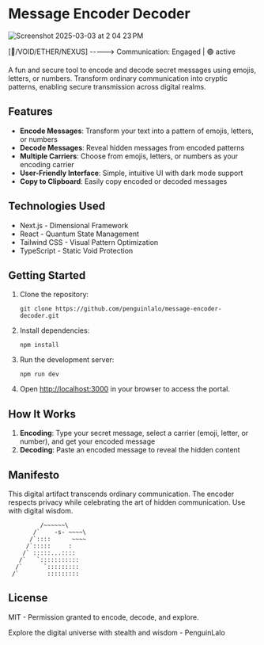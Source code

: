 # Message Encoder Decoder

![Screenshot 2025-03-03 at 2 04 23 PM](https://github.com/user-attachments/assets/a82d93f7-3a6d-4bd8-b63c-0d68eea5c708)


                                           
[🌌/VOID/ETHER/NEXUS] -----> Communication: Engaged | 🟢 active

A fun and secure tool to encode and decode secret messages using emojis, letters, or numbers. Transform ordinary communication into cryptic patterns, enabling secure transmission across digital realms.

## Features

- **Encode Messages**: Transform your text into a pattern of emojis, letters, or numbers
- **Decode Messages**: Reveal hidden messages from encoded patterns
- **Multiple Carriers**: Choose from emojis, letters, or numbers as your encoding carrier
- **User-Friendly Interface**: Simple, intuitive UI with dark mode support
- **Copy to Clipboard**: Easily copy encoded or decoded messages

## Technologies Used

- Next.js - Dimensional Framework
- React - Quantum State Management
- Tailwind CSS - Visual Pattern Optimization
- TypeScript - Static Void Protection

## Getting Started

1. Clone the repository:
   ```
   git clone https://github.com/penguinlalo/message-encoder-decoder.git
   ```

2. Install dependencies:
   ```
   npm install
   ```

3. Run the development server:
   ```
   npm run dev
   ```

4. Open [http://localhost:3000](http://localhost:3000) in your browser to access the portal.

## How It Works

1. **Encoding**: Type your secret message, select a carrier (emoji, letter, or number), and get your encoded message
2. **Decoding**: Paste an encoded message to reveal the hidden content

## Manifesto

This digital artifact transcends ordinary communication. The encoder respects privacy while celebrating the art of hidden communication. Use with digital wisdom.

```
         /~~~~~~\
       /`    -s- ~~~~\
      /`::::      ~~~~
     /`:::::     :
    /` :::::...::::
   /`   `:::::::::::
  /`      `:::::::::
 /`        :::::::::
```

## License

MIT - Permission granted to encode, decode, and explore.

Explore the digital universe with stealth and wisdom - PenguinLalo
